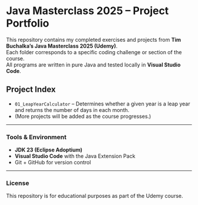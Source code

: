 # Java Masterclass 2025 – Project Portfolio

This repository contains my completed exercises and projects from **Tim Buchalka’s Java Masterclass 2025 (Udemy)**.  
Each folder corresponds to a specific coding challenge or section of the course.  
All programs are written in pure Java and tested locally in **Visual Studio Code**.

## Project Index
- `01_LeapYearCalculator` – Determines whether a given year is a leap year and returns the number of days in each month.
- (More projects will be added as the course progresses.)

---

### Tools & Environment
- **JDK 23 (Eclipse Adoptium)**
- **Visual Studio Code** with the Java Extension Pack
- Git + GitHub for version control

---

### License
This repository is for educational purposes as part of the Udemy course.

